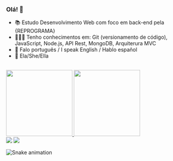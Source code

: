 ### Olá! 👋

- 📚 Estudo Desenvolvimento Web com foco em back-end pela {REPROGRAMA}
- 👩🏻‍💻 Tenho conhecimentos em: Git (versionamento de código), JavaScript, Node.js, API Rest, MongoDB, Arquiterura MVC
- 💬 Falo português / I speak English / Hablo español
- 👩 Ela/She/Ella

##

<div align="left">
  <a href="https://github.com/heloaaires">
  <img height="180em" src="https://github-readme-stats.vercel.app/api?username=heloaaires&show_icons=true&theme=dracula&include_all_commits=true&count_private=true"/>
  <img height="180em" src="https://github-readme-stats.vercel.app/api/top-langs/?username=heloaaires&layout=compact&langs_count=7&theme=dracula"/>
</div>
  
 <div> 
  <a href = "https://www.linkedin.com/in/heloá-aires-8140b2173/" target="_blank"><img src="https://img.shields.io/badge/-LinkedIn-%230077B5?style=for-the-badge&logo=linkedin&logoColor=white" target="_blank"></a>
  <a href = "mailto:heloa.andrade@gmail.com"><img src="https://img.shields.io/badge/Gmail-D14836?style=for-the-badge&logo=gmail&logoColor=white" target="_blank"></a>

  ![Snake animation](https://github.com/heloaaires/heloaaires/blob/output/github-contribution-grid-snake.svg)
 </div>

